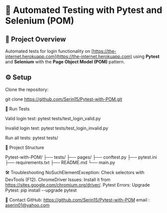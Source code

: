 # 🚀 **Automated Testing with Pytest and Selenium (POM)**

## 📘 **Project Overview**  
Automated tests for login functionality on [https://the-internet.herokuapp.com](https://the-internet.herokuapp.com) using **Pytest** and **Selenium** with the **Page Object Model (POM)** pattern.

## ⚙️ **Setup**  
Clone the repository:


git clone https://github.com/Serin15/Pytest-with-POM.git

📝 Run Tests

Valid login test:
pytest tests/test_login_valid.py

Invalid login test:
pytest tests/test_login_invalid.py

Run all tests:
pytest tests/


📂 Project Structure

Pytest-with-POM/
├── tests/
├── pages/
├── conftest.py
├── pytest.ini
├── requirements.txt
├── README.md
└── main.py


🛠️ Troubleshooting
NoSuchElementException: Check selectors with DevTools (F12).
ChromeDriver Issues: Install it from https://sites.google.com/chromium.org/driver/.
Pytest Errors: Upgrade Pytest:
pip install --upgrade pytest



📣 Contact
GitHub: https://github.com/Serin15/Pytest-with-POM
email : aserin01@yahoo.com


